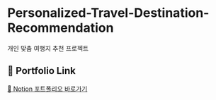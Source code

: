 # Personalized-Travel-Destination-Recommendation
개인 맞춤 여행지 추천 프로젝트

## 📌 Portfolio Link

[📝 Notion 포트폴리오 바로가기](https://magnetic-sassafras-b17.notion.site/215c552374ac8073bb7ce68ba0dd8bab)

